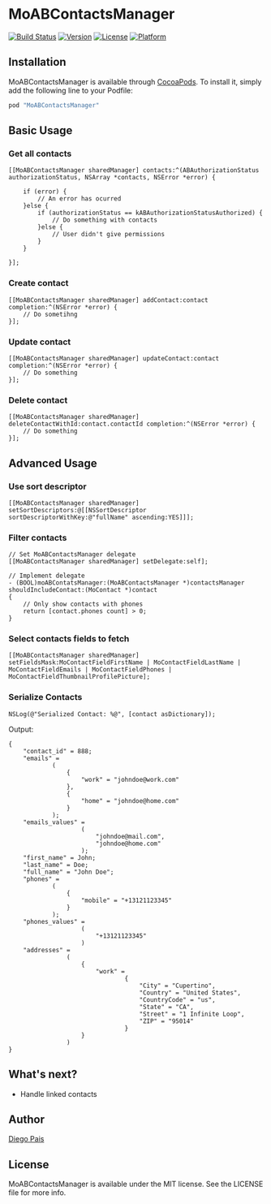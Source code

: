 # MoABContactsManager

[![Build Status](https://api.travis-ci.org/Alterplay/APAddressBook.svg)](https://travis-ci.org/Alterplay/APAddressBook)
[![Version](https://img.shields.io/cocoapods/v/MoABContactsManager.svg?style=flat)](http://cocoapods.org/pods/MoABContactsManager)
[![License](https://img.shields.io/cocoapods/l/MoABContactsManager.svg?style=flat)](http://cocoapods.org/pods/MoABContactsManager)
[![Platform](https://img.shields.io/cocoapods/p/MoABContactsManager.svg?style=flat)](http://cocoapods.org/pods/MoABContactsManager)


## Installation

MoABContactsManager is available through [CocoaPods](http://cocoapods.org). To install
it, simply add the following line to your Podfile:

```ruby
pod "MoABContactsManager"
```

## Basic Usage

### Get all contacts

```
[[MoABContactsManager sharedManager] contacts:^(ABAuthorizationStatus authorizationStatus, NSArray *contacts, NSError *error) {

    if (error) {
        // An error has ocurred
    }else {
        if (authorizationStatus == kABAuthorizationStatusAuthorized) {
            // Do something with contacts
        }else {
            // User didn't give permissions
        }
    }

}];

```

### Create contact

```
[[MoABContactsManager sharedManager] addContact:contact completion:^(NSError *error) {
    // Do sometihng
}];
```

### Update contact

```
[[MoABContactsManager sharedManager] updateContact:contact completion:^(NSError *error) {
    // Do something
}];

```

### Delete contact

```
[[MoABContactsManager sharedManager] deleteContactWithId:contact.contactId completion:^(NSError *error) {
    // Do something
}];

```

## Advanced Usage

### Use sort descriptor

```
[[MoABContactsManager sharedManager] setSortDescriptors:@[[NSSortDescriptor sortDescriptorWithKey:@"fullName" ascending:YES]]];
```

### Filter contacts

```
// Set MoABContactsManager delegate
[[MoABContactsManager sharedManager] setDelegate:self];

// Implement delegate
- (BOOL)moABContatsManager:(MoABContactsManager *)contactsManager shouldIncludeContact:(MoContact *)contact
{
    // Only show contacts with phones
    return [contact.phones count] > 0;
}
```

### Select contacts fields to fetch

```
[[MoABContactsManager sharedManager] setFieldsMask:MoContactFieldFirstName | MoContactFieldLastName | MoContactFieldEmails | MoContactFieldPhones | MoContactFieldThumbnailProfilePicture];
```

### Serialize Contacts

```
NSLog(@"Serialized Contact: %@", [contact asDictionary]);
```

Output:

```
{
    "contact_id" = 888;
    "emails" =
            (
                {
                    "work" = "johndoe@work.com"
                },
                {
                    "home" = "johndoe@home.com"
                }
            );
    "emails_values" =     
                    (
                        "johndoe@mail.com",
                        "johndoe@home.com"
                    );
    "first_name" = John;
    "last_name" = Doe;
    "full_name" = "John Doe";
    "phones" =    
            (
                {
                    "mobile" = "+13121123345"    
                }
            );
    "phones_values" =     
                    (
                        "+13121123345"
                    )
    "addresses" =     
                (
                    {
                        "work" = 
                                {
                                    "City" = "Cupertino",
                                    "Country" = "United States",
                                    "CountryCode" = "us",
                                    "State" = "CA",
                                    "Street" = "1 Infinite Loop",
                                    "ZIP" = "95014"
                                }
                    }
                )
}
```

## What's next?

* Handle linked contacts

## Author

[Diego Pais](https://github.com/diegof29)

## License

MoABContactsManager is available under the MIT license. See the LICENSE file for more info.